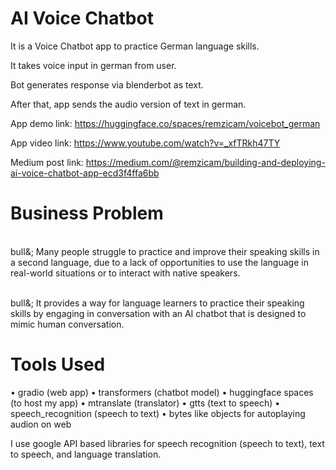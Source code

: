 # AI Voice Chatbot

It is a Voice Chatbot app to practice German language skills.

It takes voice input in german from user.

Bot generates response via blenderbot as text.

After that, app sends the audio version of text in german. 

App demo link: https://huggingface.co/spaces/remzicam/voicebot_german

App video link: https://www.youtube.com/watch?v=_xfTRkh47TY

Medium post link: https://medium.com/@remzicam/building-and-deploying-ai-voice-chatbot-app-ecd3f4ffa6bb

# Business Problem

<br>bull&; Many people struggle to practice and improve their speaking skills in a second language, due to a lack of opportunities to use the language in real-world situations or to interact with native speakers.

<br>bull&; It provides a way for language learners to practice their speaking skills by engaging in conversation with an AI chatbot that is designed to mimic human conversation.

# Tools Used

• gradio (web app)
• transformers (chatbot model)
• huggingface spaces (to host my app)
• mtranslate (translator)
• gtts (text to speech)
• speech_recognition (speech to text)
• bytes like objects for autoplaying audion on web

I use google API based libraries for speech recognition (speech to text), text to speech, and language translation.


